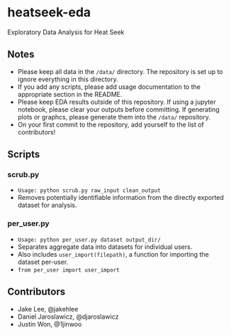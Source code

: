 # heatseek-eda
Exploratory Data Analysis for Heat Seek

## Notes

* Please keep all data in the `/data/` directory. The repository is set up to ignore everything in this directory.
* If you add any scripts, please add usage documentation to the appropriate section in the README.
* Please keep EDA results outside of this repository. If using a jupyter notebook, please clear your outputs before committing. If generating plots or graphcs, please generate them into the `/data/` repository.
* On your first commit to the repository, add yourself to the list of contributors!

## Scripts

### scrub.py
* `Usage: python scrub.py raw_input clean_output`
* Removes potentially identifiable information from the directly exported dataset for analysis.

### per_user.py
* `Usage: python per_user.py dataset output_dir/`
* Separates aggregate data into datasets for individual users.
* Also includes `user_import(filepath)`, a function for importing the dataset per-user.
* `from per_user import user_import`

## Contributors
* Jake Lee, @jakehlee
* Daniel Jaroslawicz, @djaroslawicz
* Justin Won, @1jinwoo
